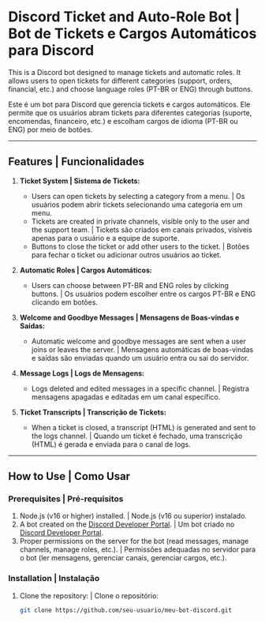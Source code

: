 # Discord Ticket and Auto-Role Bot | Bot de Tickets e Cargos Automáticos para Discord

This is a Discord bot designed to manage tickets and automatic roles. It allows users to open tickets for different categories (support, orders, financial, etc.) and choose language roles (PT-BR or ENG) through buttons.

Este é um bot para Discord que gerencia tickets e cargos automáticos. Ele permite que os usuários abram tickets para diferentes categorias (suporte, encomendas, financeiro, etc.) e escolham cargos de idioma (PT-BR ou ENG) por meio de botões.

---

## Features | Funcionalidades

1. **Ticket System | Sistema de Tickets:**
   - Users can open tickets by selecting a category from a menu. | Os usuários podem abrir tickets selecionando uma categoria em um menu.
   - Tickets are created in private channels, visible only to the user and the support team. | Tickets são criados em canais privados, visíveis apenas para o usuário e a equipe de suporte.
   - Buttons to close the ticket or add other users to the ticket. | Botões para fechar o ticket ou adicionar outros usuários ao ticket.

2. **Automatic Roles | Cargos Automáticos:**
   - Users can choose between PT-BR and ENG roles by clicking buttons. | Os usuários podem escolher entre os cargos PT-BR e ENG clicando em botões.

3. **Welcome and Goodbye Messages | Mensagens de Boas-vindas e Saídas:**
   - Automatic welcome and goodbye messages are sent when a user joins or leaves the server. | Mensagens automáticas de boas-vindas e saídas são enviadas quando um usuário entra ou sai do servidor.

4. **Message Logs | Logs de Mensagens:**
   - Logs deleted and edited messages in a specific channel. | Registra mensagens apagadas e editadas em um canal específico.

5. **Ticket Transcripts | Transcrição de Tickets:**
   - When a ticket is closed, a transcript (HTML) is generated and sent to the logs channel. | Quando um ticket é fechado, uma transcrição (HTML) é gerada e enviada para o canal de logs.

---

## How to Use | Como Usar

### Prerequisites | Pré-requisitos

1. Node.js (v16 or higher) installed. | Node.js (v16 ou superior) instalado.
2. A bot created on the [Discord Developer Portal](https://discord.com/developers/applications). | Um bot criado no [Discord Developer Portal](https://discord.com/developers/applications).
3. Proper permissions on the server for the bot (read messages, manage channels, manage roles, etc.). | Permissões adequadas no servidor para o bot (ler mensagens, gerenciar canais, gerenciar cargos, etc.).

### Installation | Instalação

1. Clone the repository: | Clone o repositório:
   ```bash
   git clone https://github.com/seu-usuario/meu-bot-discord.git
